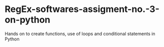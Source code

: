 # RegEx-softwares-assigment-no.-3-on-python
Hands on to create functions, use of loops and conditional statements in Python
